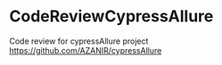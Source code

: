 # CodeReviewCypressAllure
Code review for cypressAllure project https://github.com/AZANIR/cypressAllure
